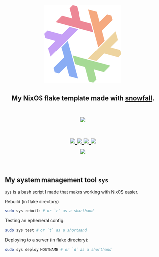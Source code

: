 <h1 align="center"> <img src="./.github/assets/flake.webp" width="250px"/></h1>
<h2 align="center">My NixOS flake template made with <a href="https://github.com/snowfallorg/lib">snowfall</a>.</h2>

<h1 align="center">
<a href='#'><img src="https://raw.githubusercontent.com/catppuccin/catppuccin/main/assets/palette/macchiato.png" width="600px"/></a>
  <br>
  <br>
  <div>
    <a href="https://github.com/Iogamaster/snowfall-starter/issues">
        <img src="https://img.shields.io/github/issues/Iogamaster/snowfall-starter?color=fab387&labelColor=303446&style=for-the-badge">
    </a>
    <a href="https://github.com/Iogamaster/snowfall-starter/stargazers">
        <img src="https://img.shields.io/github/stars/Iogamaster/snowfall-starter?color=ca9ee6&labelColor=303446&style=for-the-badge">
    </a>
    <a href="https://github.com/Iogamaster/snowfall-starter">
        <img src="https://img.shields.io/github/repo-size/Iogamaster/snowfall-starter?color=ea999c&labelColor=303446&style=for-the-badge">
    </a>
    <a href="https://github.com/Iogamaster/snowfall-starter/blob/main/.github/LICENCE">
        <img src="https://img.shields.io/static/v1.svg?style=for-the-badge&label=License&message=MIT&logoColor=ca9ee6&colorA=313244&colorB=cba6f7"/>
    </a>
    <br>
    </div>
        <img href="https://builtwithnix.org" src="https://builtwithnix.org/badge.svg"/>
   </h1>
   <br>

## My system management tool `sys`

`sys` is a bash script I made that makes working with NixOS easier.

Rebuild (in flake directory)

```sh
sudo sys rebuild # or `r` as a shorthand
```

Testing an ephemeral config:

```sh
sudo sys test # or `t` as a shorthand
```

Deploying to a server (in flake directory):

```sh
sudo sys deploy HOSTNAME # or `d` as a shorthand
```
